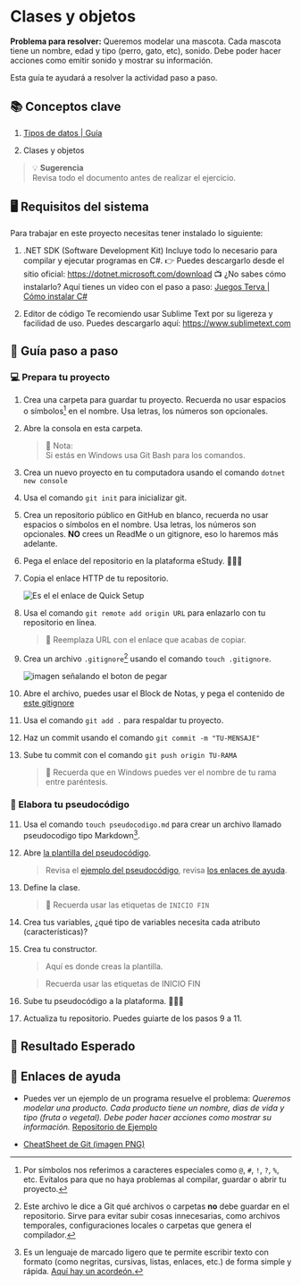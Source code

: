 # Clases y objetos

**Problema para resolver:** Queremos modelar una mascota. Cada mascota tiene un nombre, edad y tipo (perro, gato, etc), sonido. Debe poder hacer acciones como emitir sonido y mostrar su información.

Esta guía te ayudará a resolver la actividad paso a paso.

## 📚 Conceptos clave

1. [Tipos de datos | Guía](programacion/tiposDatos.md)

1. Clases y objetos

> 💡 **Sugerencia** <br/>
> Revisa todo el documento antes de realizar el ejercicio.

## 🖥️ Requisitos del sistema
Para trabajar en este proyecto necesitas tener instalado lo siguiente:

1. .NET SDK (Software Development Kit)
	Incluye todo lo necesario para compilar y ejecutar programas en C#.
	👉 Puedes descargarlo desde el sitio oficial: https://dotnet.microsoft.com/download
	📺 ¿No sabes cómo instalarlo? Aquí tienes un video con el paso a paso: [Juegos Terva | Cómo instalar C#](https://youtu.be/Uo5cf4e17MY?si=dMiWRoMMWchsiLH4)

2. Editor de código
	Te recomiendo usar Sublime Text por su ligereza y facilidad de uso. Puedes descargarlo aquí:
	https://www.sublimetext.com



## 🧠 Guía paso a paso

### 💻 Prepara tu proyecto

1. Crea una carpeta para guardar tu proyecto. Recuerda no usar espacios o símbolos[^1] en el nombre. Usa letras, los números son opcionales.

2. Abre la consola en esta carpeta.

	> 📌 Nota: <br/>
	> Si estás en Windows usa Git Bash para los comandos.

1. Crea un nuevo proyecto en tu computadora usando el comando `dotnet new console` 

3. Usa el comando `git init` para inicializar git.

1. Crea un repositorio público en GitHub en blanco, recuerda no usar espacios o símbolos en el nombre. Usa letras, los números son opcionales. **NO** crees un ReadMe o un gitignore, eso lo haremos más adelante.

3. Pega el enlace del repositorio en la plataforma eStudy. 🧑🏻‍💻 

5. Copia el enlace HTTP de tu repositorio.
	
	![Es el el enlace de Quick Setup](git/assets/quicksetuop.png)

4. Usa el comando `git remote add origin URL` para enlazarlo con tu repositorio en línea.

	> 👀 Reemplaza URL con el enlace que acabas de copiar.

5. Crea un archivo `.gitignore`[^2] usando el comando `touch .gitignore`.

	![imagen señalando el boton de pegar](imagenes/gitignoreReferencia.png)

9. Abre el archivo, puedes usar el Block de Notas, y pega el contenido de [este gitignore](https://gist.github.com/takekazuomi/10955889)

6. Usa el comando `git add .` para respaldar tu proyecto.

7. Haz un commit usando el comando `git commit -m "TU-MENSAJE"`

8. Sube tu commit con el comando `git push origin TU-RAMA`

	> 💭 Recuerda que en Windows puedes ver el nombre de tu rama entre paréntesis.

	[Foto de Git Bash]: #

### 📝 Elabora tu pseudocódigo

11. Usa el comando `touch pseudocodigo.md` para crear un archivo llamado pseudocodigo tipo Markdown[^3].

11. Abre [la plantilla del pseudocódigo](CSharp/pseudocodigoClasesObjetos.md).

	> Revisa el [ejemplo del pseudocódigo](https://github.com/JuegosTerva/ProductoNAtural/blob/a4e9a5686954d881f259e7e50e4fc1b7ea54e7a1/pseudocodigo.md), revisa [los enlaces de ayuda](#enlaces).

1. Define la clase.  

	> 💭 Recuerda usar las etiquetas de `INICIO FIN`

2. Crea tus variables, ¿qué tipo de variables necesita cada atributo (características)?

	[TIPOS DE DATOS]: #

3. Crea tu constructor.

	> Aquí es donde creas la plantilla.

	> Recuerda usar las etiquetas de INICIO FIN

11. Sube tu pseudocódigo a la plataforma. 🧑🏻‍💻

12. Actualiza tu repositorio. Puedes guiarte de los pasos 9 a 11.

## 🧪 Resultado Esperado



## 📌 Enlaces de ayuda

- Puedes ver un ejemplo de un programa resuelve el problema: *Queremos modelar una producto. Cada producto tiene un nombre, dias de vida y tipo (fruta o vegetal). Debe poder hacer acciones como  mostrar su información.* [Repositorio de Ejemplo](https://github.com/JuegosTerva/ProductoNAtural)

- [CheatSheet de Git (imagen PNG)](GitCheatSheet.png)

[^1]: Por símbolos nos referimos a caracteres especiales como `@`, `#`, `!`, `?`, `%`, etc. Evítalos para que no haya problemas al compilar, guardar o abrir tu proyecto.

[^2]: Este archivo le dice a Git qué archivos o carpetas **no** debe guardar en el repositorio. Sirve para evitar subir cosas innecesarias, como archivos temporales, configuraciones locales o carpetas que genera el compilador.

[^3]: Es un lenguaje de marcado ligero que te permite escribir texto con formato (como negritas, cursivas, listas, enlaces, etc.) de forma simple y rápida. [Aquí hay un acordeón.](markdown-cheat-sheet.md)